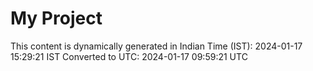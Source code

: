 # My Project

This content is dynamically generated in Indian Time (IST): 2024-01-17 15:29:21 IST
Converted to UTC: 2024-01-17 09:59:21 UTC
